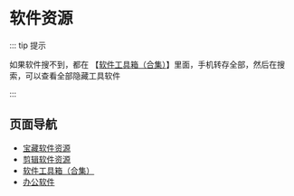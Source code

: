 # 软件资源

<!--@include: @/common/disclaimer.md-->

::: tip 提示

如果软件搜不到，都在 【[软件工具箱（合集）](./mobile)】里面，手机转存全部，然后在搜索，可以查看全部隐藏工具软件

:::

## 页面导航

- [宝藏软件资源](./precious)
- [剪辑软件资源](./editing)
- [软件工具箱（合集）](./mobile)
- [办公软件](./office)



